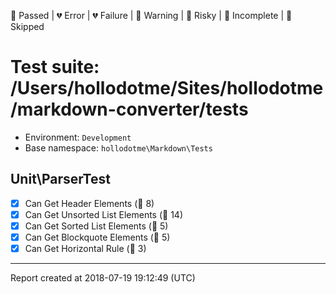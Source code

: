 💚 Passed | 💔 Error | 💔 Failure | 🧡 Warning | 💛 Risky | 💙 Incomplete | 💜 Skipped

# Test suite: /Users/hollodotme/Sites/hollodotme/markdown-converter/tests

* Environment: `Development`  
* Base namespace: `hollodotme\Markdown\Tests`  

## Unit\ParserTest

- [x] Can Get Header Elements (💚 8)
- [x] Can Get Unsorted List Elements (💚 14)
- [x] Can Get Sorted List Elements (💚 5)
- [x] Can Get Blockquote Elements (💚 5)
- [x] Can Get Horizontal Rule (💚 3)

---

Report created at 2018-07-19 19:12:49 (UTC)